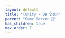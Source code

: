 ```yaml
---
layout: default
title: "(Unity - DB 연동)"
parent: "Game Server 👾"
has_children: true
nav_order: 7
---
```


